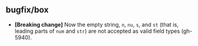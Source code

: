 ## bugfix/box

* **[Breaking change]** Now the empty string, `n`, `nu`, `s`, and `st`
  (that is, leading parts of `num` and `str`) are not accepted as
  valid field types (gh-5940).
